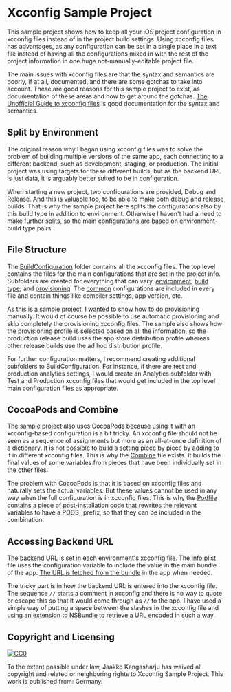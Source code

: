 # Xcconfig Sample Project

This sample project shows how to keep all your iOS project configuration in xcconfig files instead of in the project build settings. Using xcconfig files has advantages, as any configuration can be set in a single place in a text file instead of having all the configurations mixed in with the rest of the project information in one huge not-manually-editable project file.

The main issues with xcconfig files are that the syntax and semantics are poorly, if at all, documented, and there are some gotchas to take into account. These are good reasons for this sample project to exist, as documentation of these areas and how to get around the gotchas. [The Unofficial Guide to xcconfig files](https://pewpewthespells.com/blog/xcconfig_guide.html) is good documentation for the syntax and semantics.

## Split by Environment

The original reason why I began using xcconfig files was to solve the problem of building multiple versions of the same app, each connecting to a different backend, such as development, staging, or production. The initial project was using targets for these different builds, but as the backend URL is just data, it is arguably better suited to be in configuration.

When starting a new project, two configurations are provided, Debug and Release. And this is valuable too, to be able to make both debug and release builds. That is why the sample project here splits the configurations also by this build type in addition to environment. Otherwise I haven't had a need to make further splits, so the main configurations are based on environment-build type pairs.

## File Structure

The [BuildConfiguration](BuildConfiguration) folder contains all the xcconfig files. The top level contains the files for the main configurations that are set in the project info. Subfolders are created for everything that can vary, [environment](BuildConfiguration/Environment), [build type](BuildConfiguration/BuildType), and [provisioning](BuildConfiguration/Provisioning). The [common](BuildConfiguration/Common) configurations are included in every file and contain things like compiler settings, app version, etc.

As this is a sample project, I wanted to show how to do provisioning manually. It would of course be possible to use automatic provisioning and skip completely the provisioning xcconfig files. The sample also shows how the provisioning profile is selected based on all the information, so the production release build uses the app store distribution profile whereas other release builds use the ad hoc distribution profile.

For further configuration matters, I recommend creating additional subfolders to BuildConfiguration. For instance, if there are test and production analytics settings, I would create an Analytics subfolder with Test and Production xcconfig files that would get included in the top level main configuration files as appropriate.

## CocoaPods and Combine

The sample project also uses CocoaPods because using it with an xcconfig-based configuration is a bit tricky. An xcconfig file should not be seen as a sequence of assignments but more as an all-at-once definition of a dictionary. It is not possible to build a setting piece by piece by adding to it in different xcconfig files. This is why the [Combine](BuildConfiguration/Common/Combine.xcconfig) file exists. It builds the final values of some variables from pieces that have been individually set in the other files.

The problem with CocoaPods is that it is based on xcconfig files and naturally sets the actual variables. But these values cannot be used in any way when the full configuration is in xcconfig files. This is why the [Podfile](Podfile) contains a piece of post-installation code that rewrites the relevant variables to have a PODS_ prefix, so that they can be included in the combination.

## Accessing Backend URL

The backend URL is set in each environment's xcconfig file. The [Info.plist](xcconfig-sample/Info.plist) file uses the configuration variable to include the value in the main bundle of the app. [The URL is fetched from the bundle](xcconfig-sample/PeopleViewController.swift#L44) in the app when needed.

The tricky part is in how the backend URL is entered into the xcconfig file. The sequence `//` starts a comment in xcconfig and there is no way to quote or escape this so that it would come through as `//` to the app. I have used a simple way of putting a space between the slashes in the xcconfig file and using [an extension to NSBundle](xcconfig-sample/NSBundle+UrlAccess.m) to retrieve a URL encoded in such a way.

## Copyright and Licensing

[![CC0](https://licensebuttons.net/p/zero/1.0/88x31.png)](http://creativecommons.org/publicdomain/zero/1.0/)

To the extent possible under law, Jaakko Kangasharju has waived all copyright and related or neighboring rights to Xcconfig Sample Project. This work is published from: Germany.

